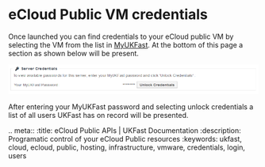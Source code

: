 # eCloud Public VM credentials

Once launched you can find credentials to your eCloud public VM by selecting the VM from the list in [MyUKFast](https://my.ukfast.co.uk/ecloud-public). At the bottom of this page a section as shown below will be present.

![creds](files/creds.png)

After entering your MyUKFast password and selecting unlock credentials a list of all users UKFast has on record will be presented.

.. meta::
   :title: eCloud Public APIs | UKFast Documentation
   :description: Programatic control of your eCloud Public resources
   :keywords: ukfast, cloud, ecloud, public, hosting, infrastructure, vmware, credentials, login, users
